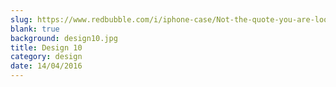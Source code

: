 ```yaml
---
slug: https://www.redbubble.com/i/iphone-case/Not-the-quote-you-are-looking-for-by-solo244/14106891.PM7U2
blank: true
background: design10.jpg
title: Design 10
category: design
date: 14/04/2016
---
```

